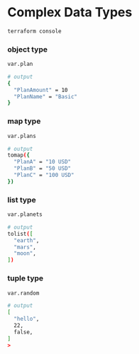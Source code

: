 # Complex Data Types 

```sh
terraform console
```

### object type 
```sh
var.plan

# output
{
  "PlanAmount" = 10
  "PlanName" = "Basic"
}
```

### map type
```sh
var.plans

# output
tomap({
  "PlanA" = "10 USD"
  "PlanB" = "50 USD"
  "PlanC" = "100 USD"
})
```

### list type
```sh
var.planets

# output 
tolist([
  "earth",
  "mars",
  "moon",
])
```

### tuple type
```sh
var.random

# output 
[
  "hello",
  22,
  false,
]
>
```

